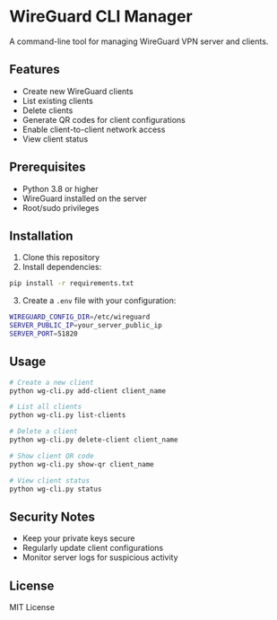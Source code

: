 # WireGuard CLI Manager

A command-line tool for managing WireGuard VPN server and clients.

## Features

- Create new WireGuard clients
- List existing clients
- Delete clients
- Generate QR codes for client configurations
- Enable client-to-client network access
- View client status

## Prerequisites

- Python 3.8 or higher
- WireGuard installed on the server
- Root/sudo privileges

## Installation

1. Clone this repository
2. Install dependencies:
```bash
pip install -r requirements.txt
```

3. Create a `.env` file with your configuration:
```bash
WIREGUARD_CONFIG_DIR=/etc/wireguard
SERVER_PUBLIC_IP=your_server_public_ip
SERVER_PORT=51820
```

## Usage

```bash
# Create a new client
python wg-cli.py add-client client_name

# List all clients
python wg-cli.py list-clients

# Delete a client
python wg-cli.py delete-client client_name

# Show client QR code
python wg-cli.py show-qr client_name

# View client status
python wg-cli.py status
```

## Security Notes

- Keep your private keys secure
- Regularly update client configurations
- Monitor server logs for suspicious activity

## License

MIT License 